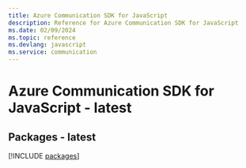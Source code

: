 ```yaml
---
title: Azure Communication SDK for JavaScript
description: Reference for Azure Communication SDK for JavaScript
ms.date: 02/09/2024
ms.topic: reference
ms.devlang: javascript
ms.service: communication
---
```

# Azure Communication SDK for JavaScript - latest
## Packages - latest
[!INCLUDE [packages](communication-index.md)]